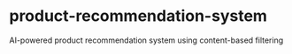 # product-recommendation-system
AI-powered product recommendation system using content-based filtering

